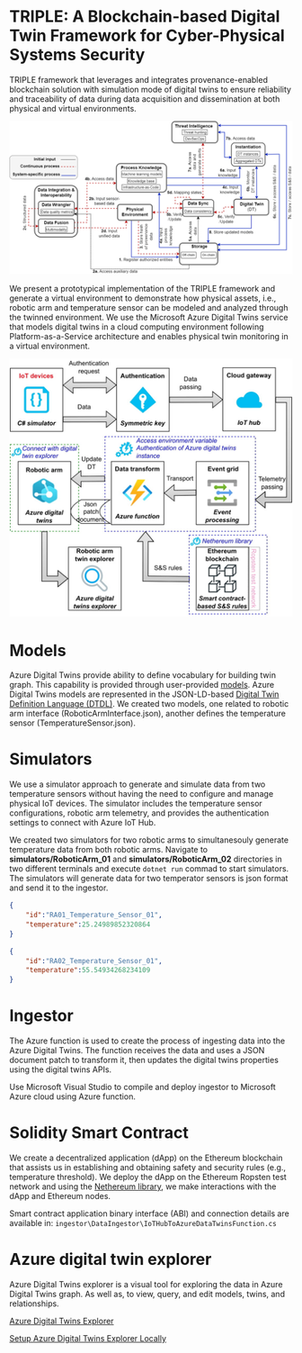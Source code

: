 # TRIPLE: A Blockchain-based Digital Twin Framework for Cyber-Physical Systems Security
TRIPLE framework that leverages and integrates provenance-enabled blockchain solution with simulation mode of digital twins to ensure reliability and traceability of data during data acquisition and dissemination at both physical and virtual environments.

<img src="TRIPLE_framework.png" width="600" alt="Overview of the TRusted and Intelligent cyber-PhysicaL systEm (TRIPLE) framework" title="Overview of the TRusted and Intelligent cyber-PhysicaL systEm (TRIPLE) framework"/>

We present a prototypical implementation
of the TRIPLE framework and generate a virtual environment to demonstrate how physical assets, i.e., robotic arm and temperature sensor can be modeled and analyzed through the twinned environment. We use the Microsoft Azure Digital Twins service that models digital twins in a cloud computing environment following Platform-as-a-Service architecture and enables physical twin monitoring in a virtual environment. 

<img src="ADT_architecture.jpg" width="600" alt="Overview of robotic arms’ digital twins architecture realized with Microsoft Azure" title="Overview of robotic arms’ digital twins architecture realized with Microsoft Azure"/>

# Models
Azure Digital Twins provide ability to define vocabulary for building twin graph. This capability is provided through user-provided [models](https://learn.microsoft.com/en-us/azure/digital-twins/concepts-models). Azure Digital Twins models are represented in the JSON-LD-based [Digital Twin Definition Language (DTDL)](https://marketplace.visualstudio.com/items?itemName=vsciot-vscode.vscode-dtdl). We created two models, one related to robotic arm interface (RoboticArmInterface.json), another defines the temperature sensor (TemperatureSensor.json).


# Simulators
We use a simulator approach to generate and simulate data from two temperature sensors without having the need to configure and manage physical IoT devices. The simulator includes the temperature sensor configurations, robotic arm telemetry, and provides the authentication settings to connect with Azure IoT Hub.

We created two simulators for two robotic arms to simultanesouly generate temperature data from both robotic arms. Navigate to **simulators/RoboticArm_01** and **simulators/RoboticArm_02** directories in two different terminals and execute ```dotnet run``` commad to start simulators. The simulators will generate data for two temperator sensors is json format and send it to the ingestor.
```json
{
    "id":"RA01_Temperature_Sensor_01",
    "temperature":25.24989852320864
}
```
```json
{
    "id":"RA02_Temperature_Sensor_01",
    "temperature":55.54934268234109
}
```

# Ingestor
The Azure function is used to create the process of ingesting data into the Azure Digital Twins. The function receives the data and uses a JSON document patch to transform it, then updates the digital twins properties using the digital twins APIs.

Use Microsoft Visual Studio to compile and deploy ingestor to Microsoft Azure cloud using Azure function.

# Solidity Smart Contract
We create a decentralized application (dApp) on the Ethereum blockchain that assists us in establishing and obtaining safety and security rules (e.g., temperature threshold). We deploy the dApp on the Ethereum Ropsten test network and using the [Nethereum library](http://docs.nethereum.com/en/latest/), we make interactions with the dApp and Ethereum nodes.

Smart contract application binary interface (ABI) and connection details are available in: ```ingestor\DataIngestor\IoTHubToAzureDataTwinsFunction.cs```

# Azure digital twin explorer
Azure Digital Twins explorer is a visual tool for exploring the data in Azure Digital Twins graph. As well as, to view, query, and edit models, twins, and relationships. 

[Azure Digital Twins Explorer](https://learn.microsoft.com/en-us/azure/digital-twins/concepts-azure-digital-twins-explorer)

[Setup Azure Digital Twins Explorer Locally](https://learn.microsoft.com/en-us/samples/azure-samples/digital-twins-explorer/digital-twins-explorer)

